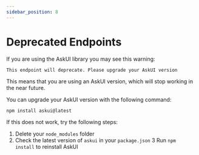 ```yaml
---
sidebar_position: 8
---
```


# Deprecated Endpoints

If you are using the AskUI library you may see this warning:

`This endpoint will deprecate. Please upgrade your AskUI version`

This means that you are using an AskUI version, which will stop working in the near future. 

You can upgrade your AskUI version with the following command:

```shell
npm install askui@latest
```

If this does not work, try the following steps:

1. Delete your `node_modules` folder
2. Check the latest version of `askui` in your `package.json`
3 Run `npm install` to reinstall AskUI

